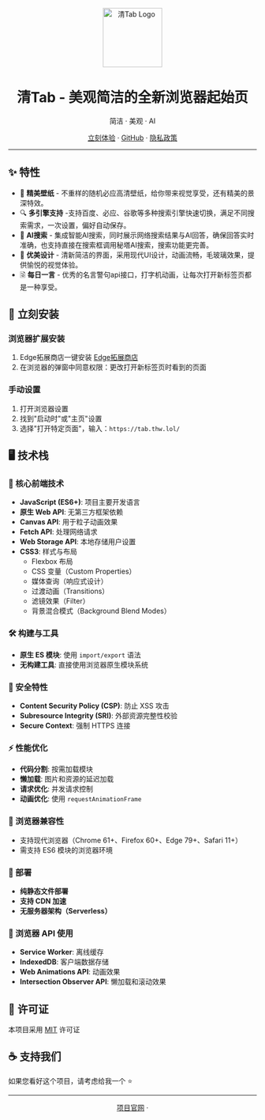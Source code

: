 <p align="center">
  <img src="https://tab.thw.lol/favicon.ico" alt="清Tab Logo" width="120" height="120">
  <h1 align="center">清Tab - 美观简洁的全新浏览器起始页</h1>
  <p align="center">简洁 · 美观 · AI</p>
  <p align="center">
    <a href="https://qtab.pages.dev/">立刻体验</a>
    ·
    <a href="https://github.com/h2o-me/clear-tab">GitHub</a>
    ·
    <a href="https://tab.thw.lol/privacy">隐私政策</a>
  </p>
</p>

---

## ✨ 特性

- 🌅 **精美壁纸** - 不重样的随机必应高清壁纸，给你带来视觉享受，还有精美的景深特效。
- 🔍 **多引擎支持** -支持百度、必应、谷歌等多种搜索引擎快速切换，满足不同搜索需求，一次设置，偏好自动保存。
- 🤖 **AI搜索** - 集成智能AI搜索，同时展示网络搜索结果与AI回答，确保回答实时准确，也支持直接在搜索框调用秘塔AI搜索，搜索功能更完善。
- 🎨 **优美设计** - 清新简洁的界面，采用现代UI设计，动画流畅，毛玻璃效果，提供愉悦的视觉体验。
- 🗟 **每日一言** - 优秀的名言警句api接口，打字机动画，让每次打开新标签页都是一种享受。

## 🚀 立刻安装

### 浏览器扩展安装

1. Edge拓展商店一键安装 <a href="https://microsoftedge.microsoft.com/addons/detail/%E6%B8%85-tab-%E6%96%B0%E6%A0%87%E7%AD%BE%E9%A1%B5/afffibgckidfhkekiahcdmhcoannkkaa">Edge拓展商店</a>
2. 在浏览器的弹窗中同意权限：更改打开新标签页时看到的页面
   
### 手动设置

1. 打开浏览器设置
2. 找到"启动时"或"主页"设置
3. 选择"打开特定页面"，输入：`https://tab.thw.lol/`

## 🖥️ 技术栈

### 🧠 核心前端技术
- **JavaScript (ES6+)**: 项目主要开发语言  
- **原生 Web API**: 无第三方框架依赖  
- **Canvas API**: 用于粒子动画效果  
- **Fetch API**: 处理网络请求  
- **Web Storage API**: 本地存储用户设置  
- **CSS3**: 样式与布局  
  - Flexbox 布局  
  - CSS 变量（Custom Properties）  
  - 媒体查询（响应式设计）  
  - 过渡动画（Transitions）  
  - 滤镜效果（Filter）  
  - 背景混合模式（Background Blend Modes）

### 🛠️ 构建与工具
- **原生 ES 模块**: 使用 `import/export` 语法  
- **无构建工具**: 直接使用浏览器原生模块系统

### 🔐 安全特性
- **Content Security Policy (CSP)**: 防止 XSS 攻击  
- **Subresource Integrity (SRI)**: 外部资源完整性校验  
- **Secure Context**: 强制 HTTPS 连接

### ⚡ 性能优化
- **代码分割**: 按需加载模块  
- **懒加载**: 图片和资源的延迟加载  
- **请求优化**: 并发请求控制  
- **动画优化**: 使用 `requestAnimationFrame`

### 📱 浏览器兼容性
- 支持现代浏览器（Chrome 61+、Firefox 60+、Edge 79+、Safari 11+）  
- 需支持 ES6 模块的浏览器环境

### 🚀 部署
- **纯静态文件部署**  
- **支持 CDN 加速**  
- **无服务器架构（Serverless）**

### 🧱 浏览器 API 使用
- **Service Worker**: 离线缓存  
- **IndexedDB**: 客户端数据存储  
- **Web Animations API**: 动画效果  
- **Intersection Observer API**: 懒加载和滚动效果

## 📄 许可证

本项目采用 [MIT](LICENSE) 许可证

## ☕ 支持我们

如果您看好这个项目，请考虑给我一个 ⭐️

---

<p align="center">
  <a href="https://qtab.pages.dev">项目官网</a> ·
</p>
